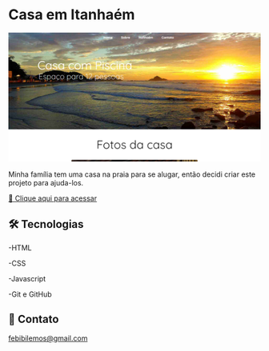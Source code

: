 # Casa em Itanhaém

![CasaItanhaem.png](./.github/CasaItanhaem.png)

Minha família tem uma casa na praia para se alugar, então decidi criar este projeto para ajuda-los.

[🔗 Clique aqui para acessar](https://lemonaja.github.io/Casa-Itanhaem/)

## 🛠 Tecnologias 

-HTML

-CSS

-Javascript

-Git e GitHub

## 👋 Contato

febibilemos@gmail.com




